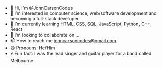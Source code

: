 - 👋 Hi, I’m @JohnCarsonCodes
- 👀 I’m interested in computer science, web/software development and becoming a full-stack developer
- 🌱 I’m currently learning HTML, CSS, SQL, JavaScript, Python, C++, React
- 💞️ I’m looking to collaborate on ...
- 📫 How to reach me johncarsoncodes@gmail.com
- 😄 Pronouns: He/Him
- ⚡ Fun fact: I was the lead singer and guitar player for a band called Melbourne

<!---
JohnCarsonCodes/JohnCarsonCodes is a ✨ special ✨ repository because its `README.md` (this file) appears on your GitHub profile.
You can click the Preview link to take a look at your changes.
--->
